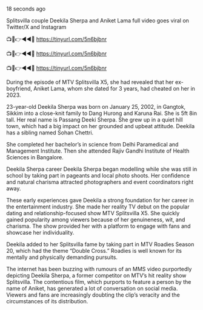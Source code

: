 18 seconds ago

Splitsvilla couple Deekila Sherpa and Aniket Lama full video goes viral on Twitter/X and Instagram

📺📱👉◄◄🔴  https://tinyurl.com/5n6bjbnr

📺📱👉◄◄🔴  https://tinyurl.com/5n6bjbnr

📺📱👉◄◄🔴  https://tinyurl.com/5n6bjbnr

During the episode of MTV Splitsvilla X5, she had revealed that her ex-boyfriend, Aniket Lama, whom she dated for 3 years, had cheated on her in 2023.

23-year-old Deekila Sherpa was born on January 25, 2002, in Gangtok, Sikkim into a close-knit family to Dang Hurong and Karuna Rai. She is 5ft 8in tall. Her real name is Passang Deeki Sherpa. She grew up in a quiet hill town, which had a big impact on her grounded and upbeat attitude. Deekila has a sibling named Sohan Chettri.

She completed her bachelor’s in science from Delhi Paramedical and Management Institute. Then she attended Rajiv Gandhi Institute of Health Sciences in Bangalore.

Deekila Sherpa career Deekila Sherpa began modelling while she was still in school by taking part in pageants and local photo shoots. Her confidence and natural charisma attracted photographers and event coordinators right away.

These early experiences gave Deekila a strong foundation for her career in the entertainment industry. She made her reality TV debut on the popular dating and relationship-focused show MTV Splitsvilla X5. She quickly gained popularity among viewers because of her genuineness, wit, and charisma. The show provided her with a platform to engage with fans and showcase her individuality.

Deekila added to her Splitsvilla fame by taking part in MTV Roadies Season 20, which had the theme “Double Cross.” Roadies is well known for its mentally and physically demanding pursuits.

The internet has been buzzing with rumours of an MMS video purportedly depicting Deekila Sherpa, a former competitor on MTV’s hit reality show Splitsvilla. The contentious film, which purports to feature a person by the name of Aniket, has generated a lot of conversation on social media. Viewers and fans are increasingly doubting the clip’s veracity and the circumstances of its distribution.
